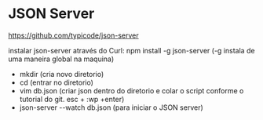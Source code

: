 # JSON Server

https://github.com/typicode/json-server

instalar json-server através do Curl: npm install -g json-server  (-g instala de uma maneira global na maquina)

* mkdir (cria novo diretorio)
* cd (entrar no diretorio)
* vim db.json (criar json dentro do diretorio e colar o script conforme o tutorial do git. esc + :wp +enter)
* json-server --watch db.json (para iniciar o JSON server)

